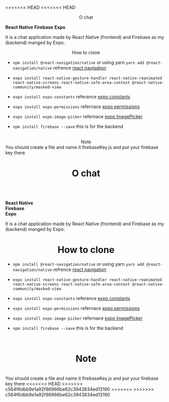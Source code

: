<<<<<<< HEAD
<<<<<<< HEAD
<center>O chat</center>

**React Native**
**Firebase**
**Expo**

It is a chat application made by React Native (frontend)
and Firebase as my (backend) manged by Expo. <br />

<center>How to clone</center>

* `npm install @react-navigation/native` or using yarn `yarn add @react-navigation/native` refrence [react navigation](https://reactnavigation.org/docs/getting-started/) <br/>

* `expo install react-native-gesture-handler react-native-reanimated react-native-screens react-native-safe-area-context @react-native-community/masked-view`

* `expo install expo-constants` referance [expo constants](https://docs.expo.io/versions/latest/sdk/constants/)

* `expo install expo-permissions` refernace [expo permissions](https://docs.expo.io/versions/latest/sdk/permissions/)

* `expo install expo-image-picker` refernace [expo ImagePicker](https://docs.expo.io/versions/latest/sdk/imagepicker/)

* `npm install firebase --save` this is for the backend
<br />

<center> Note </center>
You should create a file and name it firebaseKey.js and put your firebase key there
<h1 align="center">O chat </h1> <br /><br />
  
**React Native** <br />
**Firebase** <br />
**Expo** <br />

It is a chat application made by React Native (frontend)
and Firebase as my (backend) manged by Expo. <br />

<h1 align="center">How to clone</h1>

* `npm install @react-navigation/native` or using yarn `yarn add @react-navigation/native` refrence [react navigation](https://reactnavigation.org/docs/getting-started/) <br/>

* `expo install react-native-gesture-handler react-native-reanimated react-native-screens react-native-safe-area-context @react-native-community/masked-view`

* `expo install expo-constants` referance [expo constants](https://docs.expo.io/versions/latest/sdk/constants/)

* `expo install expo-permissions` refernace [expo permissions](https://docs.expo.io/versions/latest/sdk/permissions/)

* `expo install expo-image-picker` refernace [expo ImagePicker](https://docs.expo.io/versions/latest/sdk/imagepicker/)

* `npm install firebase --save` this is for the backend
<br />

<h1 align="center">Note</h1> <br />
You should create a file and name it firebaseKey.js and put your firebase key there
<<<<<<< HEAD
>>>>>>> c564f6dbb9e1a92f86966be62c3943834ed13190
=======
>>>>>>> c564f6dbb9e1a92f86966be62c3943834ed13190
